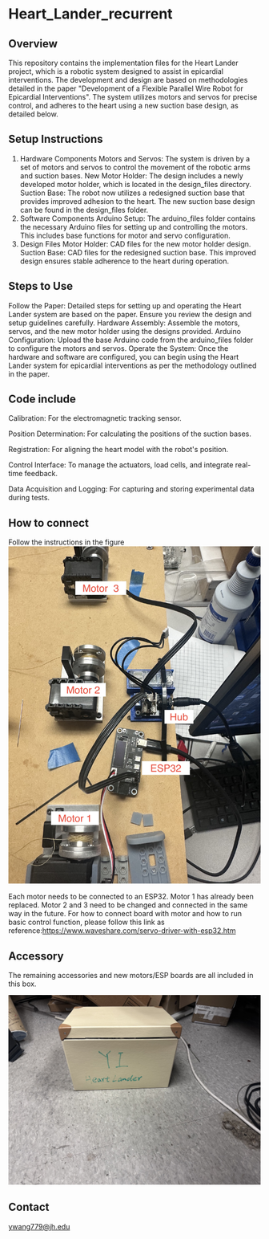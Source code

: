 # Heart_Lander_recurrent
## Overview
This repository contains the implementation files for the Heart Lander project, which is a robotic system designed to assist in epicardial interventions. The development and design are based on methodologies detailed in the paper "Development of a Flexible Parallel Wire Robot for Epicardial Interventions". The system utilizes motors and servos for precise control, and adheres to the heart using a new suction base design, as detailed below.

## Setup Instructions
1. Hardware Components
Motors and Servos: The system is driven by a set of motors and servos to control the movement of the robotic arms and suction bases.
New Motor Holder: The design includes a newly developed motor holder, which is located in the design_files directory.
Suction Base: The robot now utilizes a redesigned suction base that provides improved adhesion to the heart. The new suction base design can be found in the design_files folder.
2. Software Components
Arduino Setup: The arduino_files folder contains the necessary Arduino files for setting up and controlling the motors. This includes base functions for motor and servo configuration.
3. Design Files
Motor Holder: CAD files for the new motor holder design.
Suction Base: CAD files for the redesigned suction base. This improved design ensures stable adherence to the heart during operation.
## Steps to Use
Follow the Paper: Detailed steps for setting up and operating the Heart Lander system are based on the paper. Ensure you review the design and setup guidelines carefully.
Hardware Assembly: Assemble the motors, servos, and the new motor holder using the designs provided.
Arduino Configuration: Upload the base Arduino code from the arduino_files folder to configure the motors and servos.
Operate the System: Once the hardware and software are configured, you can begin using the Heart Lander system for epicardial interventions as per the methodology outlined in the paper.
## Code include
Calibration: For the electromagnetic tracking sensor.

Position Determination: For calculating the positions of the suction bases.

Registration: For aligning the heart model with the robot's position.

Control Interface: To manage the actuators, load cells, and integrate real-time feedback.

Data Acquisition and Logging: For capturing and storing experimental data during tests.

## How to connect
Follow the instructions in the figure 
![setup](./Arduino-base_test/figs/CircuitConnectionExample.jpg)

Each motor needs to be connected to an ESP32. Motor 1 has already been replaced. Motor 2 and 3 need to be changed and  connected in the same way in the future.
For how to connect board with motor and how to run basic control function, please follow this link as reference:https://www.waveshare.com/servo-driver-with-esp32.htm

## Accessory
The remaining accessories and new motors/ESP boards are all included in this box.

![box](./Arduino-base_test/figs/Box.jpg)

## Contact
ywang779@jh.edu
